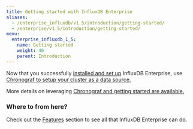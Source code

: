 ```yaml
---
title: Getting started with InfluxDB Enterprise
aliases:
  - /enterprise_influxdb/v1.5/introduction/getting-started/
  - /enterprise/v1.5/introduction/getting-started/
menu:
  enterprise_influxdb_1_5:
    name: Getting started
    weight: 40
    parent: Introduction
---
```


Now that you successfully [installed and set up](/enterprise_influxdb/v1.5/introduction/meta_node_installation/) InfluxDB Enterprise, use [Chronograf to setup your cluster as a data source.](/chronograf/latest/guides/monitor-an-influxenterprise-cluster/)

More details on leveraging [Chronograf and getting started are available.](/chronograf/latest/introduction/getting-started/)


### Where to from here?

Check out the [Features](/enterprise_influxdb/v1.5/features/) section to see all that
InfluxDB Enterprise can do.
